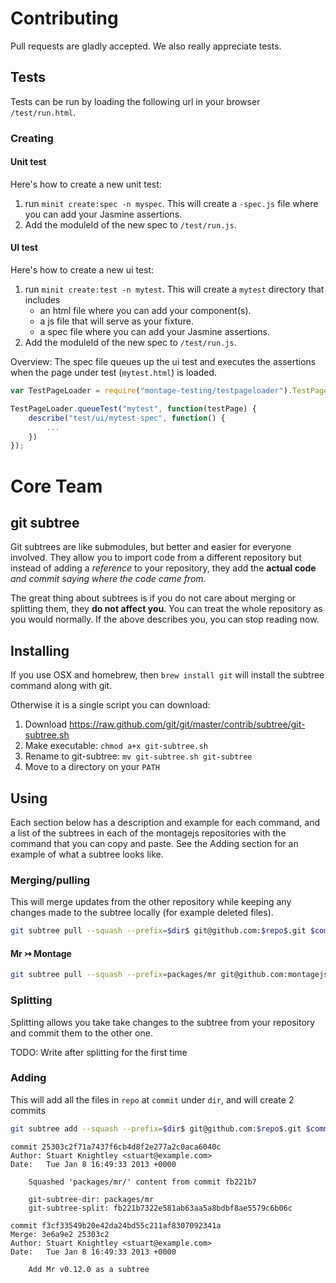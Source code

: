 Contributing
============

Pull requests are gladly accepted. We also really appreciate tests.

Tests
-----

Tests can be run by loading the following url in your browser `/test/run.html`.

### Creating

#### Unit test
Here's how to create a new unit test:

 1. run `minit create:spec -n myspec`. This will create a `-spec.js` file where you can add your Jasmine assertions.
 2. Add the moduleId of the new spec to `/test/run.js`.

#### UI test
Here's how to create a new ui test:

 1. run `minit create:test -n mytest`. This will create a `mytest` directory that includes
     - an html file where you can add your component(s).
     - a js file that will serve as your fixture.
     - a spec file where you can add your Jasmine assertions.
 2. Add the moduleId of the new spec to `/test/run.js`.

 Overview:
The spec file queues up  the ui test and executes the assertions when the page under test (`mytest.html`) is loaded.

```javascript
var TestPageLoader = require("montage-testing/testpageloader").TestPageLoader;

TestPageLoader.queueTest("mytest", function(testPage) {
    describe("test/ui/mytest-spec", function() {
        ...
    })
});
```

Core Team
=========

git subtree
-----------

Git subtrees are like submodules, but better and easier for everyone involved. They allow you to import code from a different repository but instead of adding a *reference* to your repository, they add the **actual code** *and commit saying where the code came from*.

The great thing about subtrees is if you do not care about merging or splitting them, they **do not affect you**. You can treat the whole repository as you would normally. If the above describes you, you can stop reading now.

Installing
----------

If you use OSX and homebrew, then `brew install git` will install the subtree command along with git.

Otherwise it is a single script you can download:

1. Download https://raw.github.com/git/git/master/contrib/subtree/git-subtree.sh
2. Make executable: `chmod a+x git-subtree.sh`
3. Rename to git-subtree: `mv git-subtree.sh git-subtree`
4. Move to a directory on your `PATH`

Using
-----

Each section below has a description and example for each command, and a list of the subtrees in each of the montagejs
repositories with the command that you can copy and paste. See the Adding section for an example of what a subtree looks
like.

### Merging/pulling
This will merge updates from the other repository while keeping any changes made to the subtree locally (for example deleted files).

```bash
git subtree pull --squash --prefix=$dir$ git@github.com:$repo$.git $commitOrTag$ -m "Update $name$ to $version$"
```

#### Mr ↣ Montage

```bash
git subtree pull --squash --prefix=packages/mr git@github.com:montagejs/mr.git $version -m "Update Mr to $version$"
```


### Splitting

Splitting allows you take take changes to the subtree from your repository and commit them to the other one.

TODO: Write after splitting for the first time

### Adding

This will add all the files in `repo` at `commit` under `dir`, and will create 2 commits

```bash
git subtree add --squash --prefix=$dir$ git@github.com:$repo$.git $commitOrTag$ -m "Add $name$ $version$ as a subtree"
```

```
commit 25303c2f71a7437f6cb4d8f2e277a2c0aca6040c
Author: Stuart Knightley <stuart@example.com>
Date:   Tue Jan 8 16:49:33 2013 +0000

    Squashed 'packages/mr/' content from commit fb221b7

    git-subtree-dir: packages/mr
    git-subtree-split: fb221b7322e581ab63aa5a8bdbf8ae5579c6b06c

commit f3cf33549b20e42da24bd55c211af8307092341a
Merge: 3e6a9e2 25303c2
Author: Stuart Knightley <stuart@example.com>
Date:   Tue Jan 8 16:49:33 2013 +0000

    Add Mr v0.12.0 as a subtree
```

